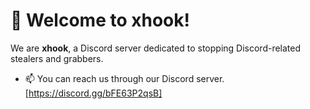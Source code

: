 # 👋 Welcome to xhook!

We are **xhook**, a Discord server dedicated to stopping Discord-related stealers and grabbers.

- 📫 You can reach us through our Discord server. [https://discord.gg/bFE63P2qsB]
